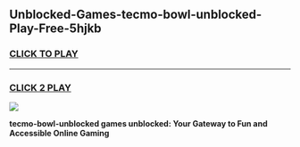 
## Unblocked-Games-tecmo-bowl-unblocked-Play-Free-5hjkb
<h3>
<a href="https://premium76.site?title=tecmo-bowl-unblocked&ref=19M">CLICK TO PLAY</a></h3>
<hr>

<h3>
<a href="https://premium76.site?title=tecmo-bowl-unblocked&ref=19M">CLICK 2 PLAY</a>
  
</h3>

<a href="https://premium76.site?title=tecmo-bowl-unblocked&ref=19M"><img src="https://clearcache.store/games.png"></a>


**tecmo-bowl-unblocked games unblocked: Your Gateway to Fun and Accessible Online Gaming**
